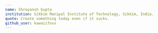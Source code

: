 ```yaml
---
name: Shreyansh Gupta
institution: Sikkim Manipal Institute of Technology, Sikkim, India. 
quote: Create something today even if it sucks.
github_user: kawaiifoxx
---
```


